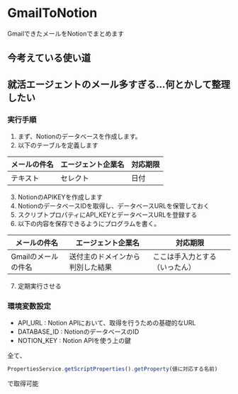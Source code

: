 # GmailToNotion
GmailできたメールをNotionでまとめます

## 今考えている使い道
## 就活エージェントのメール多すぎる...何とかして整理したい
### 実行手順
1. まず、Notionのデータベースを作成します。
2. 以下のテーブルを定義します

|メールの件名|エージェント企業名|対応期限|
| ---- | ---- | ---- |
|テキスト|セレクト|日付|

3. NotionのAPIKEYを作成します
4. NotionのデータベースIDを取得し、データベースURLを保管しておく
5. スクリプトプロパティにAPI_KEYとデータベースURLを登録する
6. 以下の内容を保存できるようにプログラムを書く。

| メールの件名 | エージェント企業名 | 対応期限 |
| ---- | ---- | ---- |
| Gmailのメールの件名 | 送付主のドメインから判別した結果 | ここは手入力とする（いったん） |

7. 定期実行させる

### 環境変数設定
- API_URL : Notion APIにおいて、取得を行うための基礎的なURL
- DATABASE_ID : NotionのデータベースのID
- NOTION_KEY : Notion APIを使う上の鍵

全て、

```javascript
PropertiesService.getScriptProperties().getProperty(値に対応する名前)
```

で取得可能
